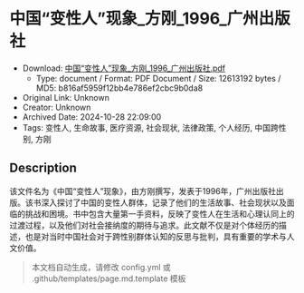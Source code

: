 # 中国“变性人”现象_方刚_1996_广州出版社

- Download: [中国“变性人”现象_方刚_1996_广州出版社.pdf](中国“变性人”现象_方刚_1996_广州出版社.pdf)
    - Type: document / Format: PDF Document / Size: 12613192 bytes / MD5: b816af5959f12bb4e786ef2cbc9b0da8
- Original Link: Unknown
- Creator: Unknown
- Archived Date: 2024-10-28 22:09:00
- Tags: 变性人, 生命故事, 医疗资源, 社会现状, 法律政策, 个人经历, 中国跨性别, 方刚

## Description

该文件名为《中国“变性人”现象》，由方刚撰写，发表于1996年，广州出版社出版。该书深入探讨了中国的变性人群体，记录了他们的生活故事、社会现状以及面临的挑战和困境。书中包含大量第一手资料，反映了变性人在生活和心理认同上的过渡过程，以及他们对社会接纳度的期待与追求。此文献不仅是对个体经历的描述，也是对当时中国社会对于跨性别群体认知的反思与批判，具有重要的学术与人文价值。

> 本文档自动生成，请修改 config.yml 或 .github/templates/page.md.template 模板
